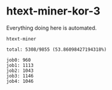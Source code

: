 # htext-miner-kor-3

Everything doing here is automated.

```
htext-miner

total: 5308/9855 (53.86098427194318%)

job0: 960
job1: 1113
job2: 1043
job3: 1146
job4: 1046
```